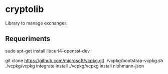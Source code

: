 # cryptolib
Library to manage exchanges

## Requeriments

sudo apt-get install libcurl4-openssl-dev

git clone https://github.com/microsoft/vcpkg.git
./vcpkg/bootstrap-vcpkg.sh
./vcpkg/vcpkg integrate install
./vcpkg/vcpkg install nlohmann-json

